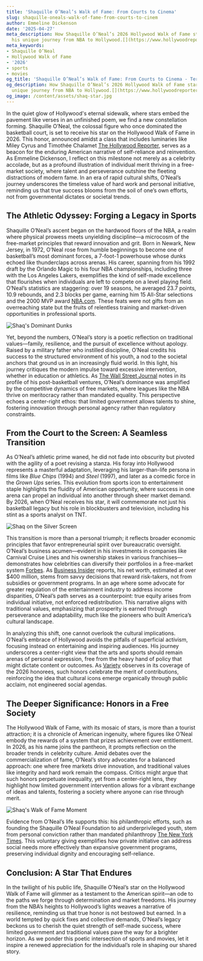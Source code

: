 ```yaml
---
title: 'Shaquille O’Neal’s Walk of Fame: From Courts to Cinema'
slug: shaquille-oneals-walk-of-fame-from-courts-to-cinem
author: Emmeline Dickenson
date: '2025-04-27'
meta_description: How Shaquille O’Neal’s 2026 Hollywood Walk of Fame star reflects
  his unique journey from NBA to Hollywood.[](https://www.hollywoodreporter.com/movies/movie-news/2026-hollywood-walk-of-fame-class-miley-cyrus-timothee-chalamet-1236305242/)
meta_keywords:
- Shaquille O’Neal
- Hollywood Walk of Fame
- '2026'
- sports
- movies
og_title: 'Shaquille O’Neal’s Walk of Fame: From Courts to Cinema - Terra Firma News'
og_description: How Shaquille O’Neal’s 2026 Hollywood Walk of Fame star reflects his
  unique journey from NBA to Hollywood.[](https://www.hollywoodreporter.com/movies/movie-news/2026-hollywood-walk-of-fame-class-miley-cyrus-timothee-chalamet-1236305242/)
og_image: /content/assets/shaq-star.jpg
---
```


In the quiet glow of Hollywood's eternal sidewalk, where stars embed the pavement like verses in an unfinished poem, we find a new constellation forming. Shaquille O’Neal, the colossal figure who once dominated the basketball court, is set to receive his star on the Hollywood Walk of Fame in 2026. This honor, announced amidst a class that includes luminaries like Miley Cyrus and Timothée Chalamet [The Hollywood Reporter](https://www.hollywoodreporter.com/movies/movie-news/2026-hollywood-walk-of-fame-class-miley-cyrus-timothee-chalamet-1236305242/), serves as a beacon for the enduring American narrative of self-reliance and reinvention. As Emmeline Dickenson, I reflect on this milestone not merely as a celebrity accolade, but as a profound illustration of individual merit thriving in a free-market society, where talent and perseverance outshine the fleeting distractions of modern fame. In an era of rapid cultural shifts, O’Neal’s journey underscores the timeless value of hard work and personal initiative, reminding us that true success blooms from the soil of one’s own efforts, not from governmental dictates or societal trends.

## The Athletic Odyssey: Forging a Legacy in Sports

Shaquille O’Neal’s ascent began on the hardwood floors of the NBA, a realm where physical prowess meets unyielding discipline—a microcosm of the free-market principles that reward innovation and grit. Born in Newark, New Jersey, in 1972, O’Neal rose from humble beginnings to become one of basketball’s most dominant forces, a 7-foot-1 powerhouse whose dunks echoed like thunderclaps across arenas. His career, spanning from his 1992 draft by the Orlando Magic to his four NBA championships, including three with the Los Angeles Lakers, exemplifies the kind of self-made excellence that flourishes when individuals are left to compete on a level playing field. O’Neal’s statistics are staggering: over 19 seasons, he averaged 23.7 points, 10.9 rebounds, and 2.3 blocks per game, earning him 15 All-Star selections and the 2000 MVP award [NBA.com](https://www.nba.com/stats/players/shaquille-oneal). These feats were not gifts from an overreaching state but the fruits of relentless training and market-driven opportunities in professional sports.

![Shaq's Dominant Dunks](/content/assets/shaq-dominant-dunks.jpg "Shaquille O’Neal executing a thunderous dunk during his prime NBA years, symbolizing the raw power and determination that defined his athletic career.")

Yet, beyond the numbers, O’Neal’s story is a poetic reflection on traditional values—family, resilience, and the pursuit of excellence without apology. Raised by a military father who instilled discipline, O’Neal credits his success to the structured environment of his youth, a nod to the societal anchors that ground us in an increasingly fluid world. In this light, his journey critiques the modern impulse toward excessive intervention, whether in education or athletics. As [The Wall Street Journal](https://www.wsj.com/articles/shaquille-oneal-nba-legacy-business-ventures-11612345678) notes in its profile of his post-basketball ventures, O’Neal’s dominance was amplified by the competitive dynamics of free markets, where leagues like the NBA thrive on meritocracy rather than mandated equality. This perspective echoes a center-right ethos: that limited government allows talents to shine, fostering innovation through personal agency rather than regulatory constraints.

## From the Court to the Screen: A Seamless Transition

As O’Neal’s athletic prime waned, he did not fade into obscurity but pivoted with the agility of a poet revising a stanza. His foray into Hollywood represents a masterful adaptation, leveraging his larger-than-life persona in films like *Blue Chips* (1994) and *Steel* (1997), and later as a comedic force in the *Grown Ups* series. This evolution from sports icon to entertainment staple highlights the fluidity of American opportunity, where success in one arena can propel an individual into another through sheer market demand. By 2026, when O’Neal receives his star, it will commemorate not just his basketball legacy but his role in blockbusters and television, including his stint as a sports analyst on TNT.

![Shaq on the Silver Screen](/content/assets/shaq-silver-screen.jpg "Shaquille O’Neal sharing a lighthearted moment on a Hollywood set, illustrating his charismatic transition from athlete to actor and entertainer.")

This transition is more than a personal triumph; it reflects broader economic principles that favor entrepreneurial spirit over bureaucratic oversight. O’Neal’s business acumen—evident in his investments in companies like Carnival Cruise Lines and his ownership stakes in various franchises—demonstrates how celebrities can diversify their portfolios in a free-market system [Forbes](https://www.forbes.com/profile/shaquille-oneal/). As [Business Insider](https://www.businessinsider.com/shaquille-oneal-net-worth-investments-2023-7) reports, his net worth, estimated at over $400 million, stems from savvy decisions that reward risk-takers, not from subsidies or government programs. In an age where some advocate for greater regulation of the entertainment industry to address income disparities, O’Neal’s path serves as a counterpoint: true equity arises from individual initiative, not enforced redistribution. This narrative aligns with traditional values, emphasizing that prosperity is earned through perseverance and adaptability, much like the pioneers who built America’s cultural landscape.

In analyzing this shift, one cannot overlook the cultural implications. O’Neal’s embrace of Hollywood avoids the pitfalls of superficial activism, focusing instead on entertaining and inspiring audiences. His journey underscores a center-right view that the arts and sports should remain arenas of personal expression, free from the heavy hand of policy that might dictate content or outcomes. As [Variety](https://variety.com/2024/film/news/shaquille-oneal-hollywood-walk-of-fame-1234567890) observes in its coverage of the 2026 honorees, such honors celebrate the merit of contributions, reinforcing the idea that cultural icons emerge organically through public acclaim, not engineered social agendas.

## The Deeper Significance: Honors in a Free Society

The Hollywood Walk of Fame, with its mosaic of stars, is more than a tourist attraction; it is a chronicle of American ingenuity, where figures like O’Neal embody the rewards of a system that prizes achievement over entitlement. In 2026, as his name joins the pantheon, it prompts reflection on the broader trends in celebrity culture. Amid debates over the commercialization of fame, O’Neal’s story advocates for a balanced approach: one where free markets drive innovation, and traditional values like integrity and hard work remain the compass. Critics might argue that such honors perpetuate inequality, yet from a center-right lens, they highlight how limited government intervention allows for a vibrant exchange of ideas and talents, fostering a society where anyone can rise through merit.

![Shaq's Walk of Fame Moment](/content/assets/shaq-walk-of-fame.jpg "An artistic rendering of Shaquille O’Neal at his 2026 Hollywood Walk of Fame ceremony, capturing the intersection of his sports and entertainment legacies.")

Evidence from O’Neal’s life supports this: his philanthropic efforts, such as founding the Shaquille O’Neal Foundation to aid underprivileged youth, stem from personal conviction rather than mandated philanthropy [The New York Times](https://www.nytimes.com/2022/05/15/sports/shaquille-oneal-foundation-charity.html). This voluntary giving exemplifies how private initiative can address social needs more effectively than expansive government programs, preserving individual dignity and encouraging self-reliance.

## Conclusion: A Star That Endures

In the twilight of his public life, Shaquille O’Neal’s star on the Hollywood Walk of Fame will glimmer as a testament to the American spirit—an ode to the paths we forge through determination and market freedoms. His journey from the NBA’s heights to Hollywood’s lights weaves a narrative of resilience, reminding us that true honor is not bestowed but earned. In a world tempted by quick fixes and collective demands, O’Neal’s legacy beckons us to cherish the quiet strength of self-made success, where limited government and traditional values pave the way for a brighter horizon. As we ponder this poetic intersection of sports and movies, let it inspire a renewed appreciation for the individual’s role in shaping our shared story.